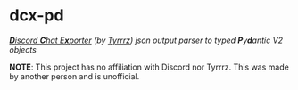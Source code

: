 # dcx-pd
_[**D**iscord **C**hat E**x**porter](https://github.com/Tyrrrz/DiscordChatExporter) (by [Tyrrrz](https://github.com/Tyrrrz)) json output parser to typed **P**y**d**antic V2 objects_

**NOTE**: This project has no affiliation with Discord nor Tyrrrz. This was made by another person and is unofficial.
